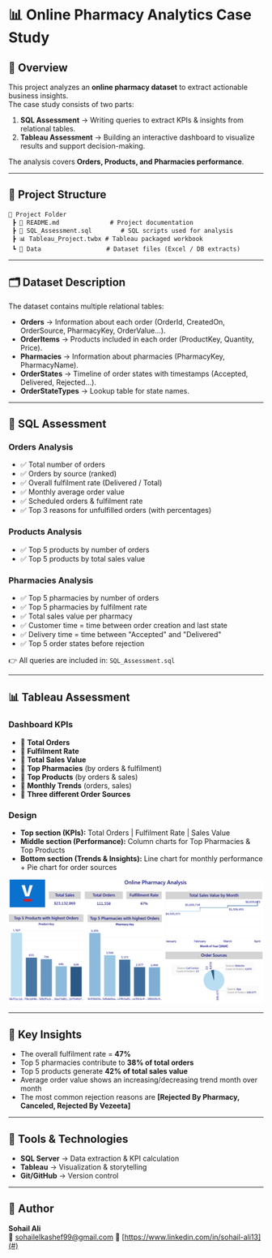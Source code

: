 # 📊 Online Pharmacy Analytics Case Study

## 📌 Overview
This project analyzes an **online pharmacy dataset** to extract actionable business insights.  
The case study consists of two parts:
1. **SQL Assessment** → Writing queries to extract KPIs & insights from relational tables.  
2. **Tableau Assessment** → Building an interactive dashboard to visualize results and support decision-making.  

The analysis covers **Orders, Products, and Pharmacies performance**.

---

## 📂 Project Structure
```
📁 Project Folder
 ┣ 📄 README.md              # Project documentation
 ┣ 📄 SQL_Assessment.sql        # SQL scripts used for analysis
 ┣ 📊 Tableau_Project.twbx # Tableau packaged workbook
 ┗ 📄 Data                  # Dataset files (Excel / DB extracts)
```

---

## 🗂 Dataset Description
The dataset contains multiple relational tables:

- **Orders** → Information about each order (OrderId, CreatedOn, OrderSource, PharmacyKey, OrderValue…).  
- **OrderItems** → Products included in each order (ProductKey, Quantity, Price).  
- **Pharmacies** → Information about pharmacies (PharmacyKey, PharmacyName).  
- **OrderStates** → Timeline of order states with timestamps (Accepted, Delivered, Rejected…).  
- **OrderStateTypes** → Lookup table for state names.

---

## 🧮 SQL Assessment

### **Orders Analysis**
- ✅ Total number of orders  
- ✅ Orders by source (ranked)  
- ✅ Overall fulfilment rate (Delivered / Total)  
- ✅ Monthly average order value  
- ✅ Scheduled orders & fulfilment rate  
- ✅ Top 3 reasons for unfulfilled orders (with percentages)

### **Products Analysis**
- ✅ Top 5 products by number of orders  
- ✅ Top 5 products by total sales value  

### **Pharmacies Analysis**
- ✅ Top 5 pharmacies by number of orders  
- ✅ Top 5 pharmacies by fulfilment rate  
- ✅ Total sales value per pharmacy  
- ✅ Customer time = time between order creation and last state  
- ✅ Delivery time = time between "Accepted" and "Delivered"  
- ✅ Top 5 order states before rejection  

👉 All queries are included in: `SQL_Assessment.sql`

---

## 📊 Tableau Assessment

### **Dashboard KPIs**
- 📌 **Total Orders**  
- 📌 **Fulfilment Rate**  
- 📌 **Total Sales Value**  
- 📌 **Top Pharmacies** (by orders & fulfilment)  
- 📌 **Top Products** (by orders & sales)  
- 📌 **Monthly Trends** (orders, sales)  
- 📌 **Three different Order Sources**  

### **Design**
- **Top section (KPIs):** Total Orders | Fulfilment Rate | Sales Value  
- **Middle section (Performance):** Column charts for Top Pharmacies & Top Products  
- **Bottom section (Trends & Insights):** Line chart for monthly performance + Pie chart for order sources

![Dashboard Preview](Screenshot%202025-08-15%20233919.png)

---

## 🔑 Key Insights
- The overall fulfilment rate = **47%**  
- Top 5 pharmacies contribute to **38% of total orders**  
- Top 5 products generate **42% of total sales value**  
- Average order value shows an increasing/decreasing trend month over month  
- The most common rejection reasons are **[Rejected By Pharmacy, Canceled, Rejected By Vezeeta]**

---

## 📌 Tools & Technologies
- **SQL Server** → Data extraction & KPI calculation  
- **Tableau** → Visualization & storytelling  
- **Git/GitHub** → Version control  

---

## 📧 Author
**Sohail Ali**  
📩 sohailelkashef99@gmail.com 
🔗 [https://www.linkedin.com/in/sohail-ali13](#)
